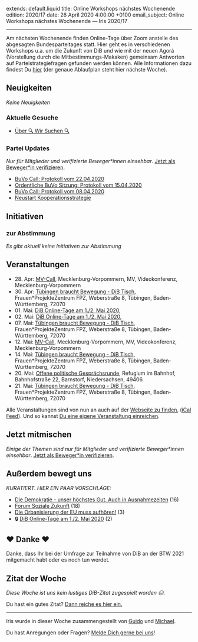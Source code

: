 
extends: default.liquid
title: Online Workshops nächstes Wochenende
edition: 2020/17
date: 26 April 2020 4:00:00 +0100
email_subject: Online Workshops nächstes Wochenende — Iris 2020/17

---
Am nächsten Wochenende finden Online-Tage über Zoom anstelle des abgesagten Bundesparteitages statt. Hier geht es in verschiedenen Workshops u.a. um die Zukunft von DiB und wie mit der neuen Agorá (Vorstellung durch die Mitbestimmungs-Makaken) gemeinsam Antworten auf Parteistrategiefragen gefunden werden können.
Alle Informationen dazu findest Du [hier](https://marktplatz.dib.de/t/einladung-zum-online-workshop-am-01-und-02-mai/34122) (der genaue Ablaufplan steht hier nächste Woche).

## Neuigkeiten

_Keine Neuigkeiten_

### Aktuelle Gesuche

 - [Über 🔍 Wir Suchen 🔍](https://marktplatz.dib.de/t/ueber-wir-suchen/8837)

### Partei Updates

_Nur für Mitglieder und verifizierte Beweger\*innen einsehbar_. [Jetzt als Beweger\*in verifizieren](https://dib.de/bewegerin-werden/).

 - [BuVo Call: Protokoll vom 22.04.2020](https://marktplatz.dib.de/t/buvo-call-protokoll-vom-22-04-2020/34259)
 - [Ordentliche BuVo Sitzung: Protokoll vom 15.04.2020](https://marktplatz.dib.de/t/ordentliche-buvo-sitzung-protokoll-vom-15-04-2020/34196)
 - [BuVo Call: Protokoll vom 08.04.2020](https://marktplatz.dib.de/t/buvo-call-protokoll-vom-08-04-2020/34124)
 - [Neustart Kooperationsstrategie](https://marktplatz.dib.de/t/neustart-kooperationsstrategie/30676)

## Initiativen

### zur Abstimmung
_Es gibt aktuell keine Initiativen zur Abstimmung_

## Veranstaltungen

 - 28.&nbsp;Apr: [MV-Call](https://dib.de/veranstaltungen/mv-call/), Mecklenburg-Vorpommern, MV, Videokonferenz, Mecklenburg-Vorpommern
 - 30.&nbsp;Apr: [Tübingen braucht Bewegung - DiB Tisch](https://dib.de/veranstaltungen/tuebingen-braucht-bewegung-dib-tisch-2-2020-04-30/), Frauen\*ProjekteZentrum FPZ, Weberstraße 8, Tübingen, Baden-Württemberg, 72070
 - 01.&nbsp;Mai: [DiB Online-Tage am 1./2. Mai 2020](https://dib.de/veranstaltungen/dib-online-tage-am-1-2-mai-2020-2/), 
 - 02.&nbsp;Mai: [DiB Online-Tage am 1./2. Mai 2020](https://dib.de/veranstaltungen/dib-online-tage-am-1-2-mai-2020/), 
 - 07.&nbsp;Mai: [Tübingen braucht Bewegung - DiB Tisch](https://dib.de/veranstaltungen/tuebingen-braucht-bewegung-dib-tisch-2-2020-05-07/), Frauen\*ProjekteZentrum FPZ, Weberstraße 8, Tübingen, Baden-Württemberg, 72070
 - 12.&nbsp;Mai: [MV-Call](https://dib.de/veranstaltungen/mv-call/), Mecklenburg-Vorpommern, MV, Videokonferenz, Mecklenburg-Vorpommern
 - 14.&nbsp;Mai: [Tübingen braucht Bewegung - DiB Tisch](https://dib.de/veranstaltungen/tuebingen-braucht-bewegung-dib-tisch-2-2020-05-14/), Frauen\*ProjekteZentrum FPZ, Weberstraße 8, Tübingen, Baden-Württemberg, 72070
 - 20.&nbsp;Mai: [Offene politische Gesprächsrunde](https://dib.de/veranstaltungen/offene-politische-gespraechsrunde-2020-05-20/), Refugium im Bahnhof, Bahnhofstraße 22, Barnstorf, Niedersachsen, 49406
 - 21.&nbsp;Mai: [Tübingen braucht Bewegung - DiB Tisch](https://dib.de/veranstaltungen/tuebingen-braucht-bewegung-dib-tisch-2-2020-05-21/), Frauen\*ProjekteZentrum FPZ, Weberstraße 8, Tübingen, Baden-Württemberg, 72070


Alle Veranstaltungen sind von nun an auch auf der [Webseite zu finden](https://dib.de/veranstaltungen/), ([iCal Feed](https://dib.de/?ical=1)). Und so kannst [Du eine eigene Veranstaltung einreichen](https://marktplatz.dib.de/t/eine-veranstaltung-auf-der-webseite-einreichen/21379).

## Jetzt mitmischen

_Einige der Themen sind nur für Mitglieder und verifizierte Beweger\*innen einsehbar_. [Jetzt als Beweger\*in verifizieren](https://dib.de/bewegerin-werden/).


## Außerdem bewegt uns

_KURATIERT. HIER EIN PAAR VORSCHLÄGE:_
 - [Die Demokratie - unser höchstes Gut. Auch in Ausnahmezeiten](https://marktplatz.dib.de/t/die-demokratie-unser-hoechstes-gut-auch-in-ausnahmezeiten/34256) (16)
 - [Forum Soziale Zukunft](https://marktplatz.dib.de/t/forum-soziale-zukunft/34229) (18)
 - [Die Orbanisierung der EU muss aufhören!](https://marktplatz.dib.de/t/die-orbanisierung-der-eu-muss-aufhoeren/34238) (3)
 - 🔒 [DiB Online-Tage am 1./2. Mai 2020](https://marktplatz.dib.de/t/dib-online-tage-am-1-2-mai-2020/34219) (2)

## ❤️ Danke ❤️
Danke, dass Ihr bei der Umfrage zur Teilnahme von DiB an der BTW 2021 mitgemacht habt oder es noch tun werdet.

## Zitat der Woche
_Diese Woche ist uns kein lustiges DiB-Zitat zugespielt worden ☹._


Du hast ein gutes Zitat? [Dann reiche es hier ein.](https://marktplatz.dib.de/t/lustige-dib-zitate/10175)


---

Iris wurde in dieser Woche zusammengestellt von [Guido](https://marktplatz.dib.de/u/Guido/) und [Michael](https://marktplatz.dib.de/u/MichaelVoss/).

Du hast Anregungen oder Fragen? [Melde Dich gerne bei uns](https://marktplatz.dib.de/t/neu-iris-die-woechtliche-zusammenfasssung-zum-sonntagsbrunch/10990)!

